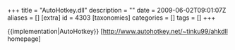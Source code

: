 +++
title = "AutoHotkey.dll"
description = ""
date = 2009-06-02T09:01:07Z
aliases = []
[extra]
id = 4303
[taxonomies]
categories = []
tags = []
+++

{{implementation|AutoHotkey}}
[http://www.autohotkey.net/~tinku99/ahkdll homepage]
